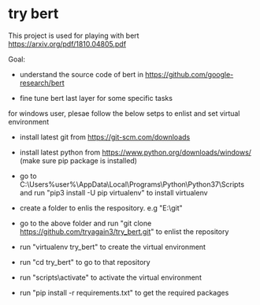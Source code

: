 # try bert 
This project is used for playing with bert https://arxiv.org/pdf/1810.04805.pdf

Goal:

* understand the source code of bert in https://github.com/google-research/bert 

* fine tune bert last layer for some specific tasks

for windows user, plesae follow the below setps to enlist and set virtual environment

* install latest git from https://git-scm.com/downloads 

* install latest python from https://www.python.org/downloads/windows/ (make sure pip package is installed)

* go to C:\Users\%user%\AppData\Local\Programs\Python\Python37\Scripts and run "pip3 install -U pip virtualenv" to install virtualenv

* create a folder to enlis the respository. e.g "E:\git\"

* go to the above folder and run "git clone https://github.com/tryagain3/try_bert.git" to enlist the repository

* run "virtualenv try_bert" to create the virtual environment

* run "cd try_bert" to go to that repository

* run "scripts\activate" to activate the virtual environment

* run "pip install -r requirements.txt" to get the required packages

